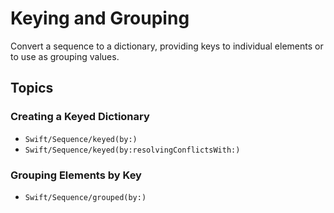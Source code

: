 # Keying and Grouping

Convert a sequence to a dictionary, providing keys to individual elements or to use as grouping values. 

## Topics

### Creating a Keyed Dictionary

- ``Swift/Sequence/keyed(by:)``
- ``Swift/Sequence/keyed(by:resolvingConflictsWith:)``

### Grouping Elements by Key

- ``Swift/Sequence/grouped(by:)``
